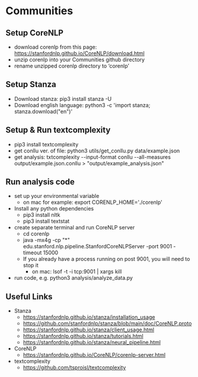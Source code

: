 # Communities

## Setup CoreNLP
- download corenlp from this page: https://stanfordnlp.github.io/CoreNLP/download.html
- unzip corenlp into your Communities github directory
- rename unzipped corenlp directory to ‘corenlp’

## Setup Stanza
- Download stanza: pip3 install stanza -U
- Download english language: python3 -c 'import stanza; stanza.download("en")'
  
## Setup & Run textcomplexity
- pip3 install textcomplexity
- get conllu ver. of file: python3 utils/get_conllu.py data/example.json
- get analysis: txtcomplexity --input-format conllu --all-measures output/example.json.conllu > "output/example_analysis.json"

## Run analysis code 
- set up your environmental variable 
    - on mac for example: export CORENLP_HOME='./corenlp'
- Install any python dependencies
  - pip3 install nltk
  - pip3 install textstat
- create separate terminal and run CoreNLP server
  - cd corenlp
  - java -mx4g -cp "*" edu.stanford.nlp.pipeline.StanfordCoreNLPServer -port 9001 -timeout 15000
  - If you already have a process running on post 9001, you will need to stop it
    - on mac: lsof -t -i tcp:9001 | xargs kill
- run code, e.g. python3 analysis/analyze_data.py


## Useful Links
- Stanza
    - https://stanfordnlp.github.io/stanza/installation_usage
    - https://github.com/stanfordnlp/stanza/blob/main/doc/CoreNLP.proto 
    - https://stanfordnlp.github.io/stanza/client_usage.html 
    - https://stanfordnlp.github.io/stanza/tutorials.html 
    - https://stanfordnlp.github.io/stanza/neural_pipeline.html
- CoreNLP
    - https://stanfordnlp.github.io/CoreNLP/corenlp-server.html 
- textcomplexity
    - https://github.com/tsproisl/textcomplexity 